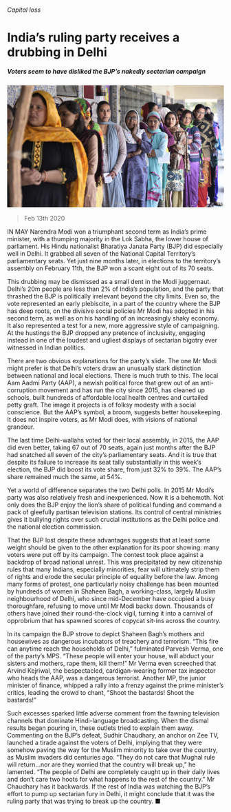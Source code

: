 ###### Capital loss

# India’s ruling party receives a drubbing in Delhi 

##### Voters seem to have disliked the BJP’s nakedly sectarian campaign 

![image](images/20200215_ASP005_0.jpg) 

> Feb 13th 2020 

IN MAY Narendra Modi won a triumphant second term as India’s prime minister, with a thumping majority in the Lok Sabha, the lower house of parliament. His Hindu nationalist Bharatiya Janata Party (BJP) did especially well in Delhi. It grabbed all seven of the National Capital Territory’s parliamentary seats. Yet just nine months later, in elections to the territory’s assembly on February 11th, the BJP won a scant eight out of its 70 seats.

This drubbing may be dismissed as a small dent in the Modi juggernaut. Delhi’s 20m people are less than 2% of India’s population, and the party that thrashed the BJP is politically irrelevant beyond the city limits. Even so, the vote represented an early plebiscite, in a part of the country where the BJP has deep roots, on the divisive social policies Mr Modi has adopted in his second term, as well as on his handling of an increasingly shaky economy. It also represented a test for a new, more aggressive style of campaigning. At the hustings the BJP dropped any pretence of inclusivity, engaging instead in one of the loudest and ugliest displays of sectarian bigotry ever witnessed in Indian politics.


There are two obvious explanations for the party’s slide. The one Mr Modi might prefer is that Delhi’s voters draw an unusually stark distinction between national and local elections. There is much truth to this. The local Aam Aadmi Party (AAP), a newish political force that grew out of an anti-corruption movement and has run the city since 2015, has cleaned up schools, built hundreds of affordable local health centres and curtailed petty graft. The image it projects is of folksy modesty with a social conscience. But the AAP’s symbol, a broom, suggests better housekeeping. It does not inspire voters, as Mr Modi does, with visions of national grandeur.

The last time Delhi-wallahs voted for their local assembly, in 2015, the AAP did even better, taking 67 out of 70 seats, again just months after the BJP had snatched all seven of the city’s parliamentary seats. And it is true that despite its failure to increase its seat tally substantially in this week’s election, the BJP did boost its vote share, from just 32% to 39%. The AAP’s share remained much the same, at 54%.

Yet a world of difference separates the two Delhi polls. In 2015 Mr Modi’s party was also relatively fresh and inexperienced. Now it is a behemoth. Not only does the BJP enjoy the lion’s share of political funding and command a pack of gleefully partisan television stations. Its control of central ministries gives it bullying rights over such crucial institutions as the Delhi police and the national election commission.

That the BJP lost despite these advantages suggests that at least some weight should be given to the other explanation for its poor showing: many voters were put off by its campaign. The contest took place against a backdrop of broad national unrest. This was precipitated by new citizenship rules that many Indians, especially minorities, fear will ultimately strip them of rights and erode the secular principle of equality before the law. Among many forms of protest, one particularly noisy challenge has been mounted by hundreds of women in Shaheen Bagh, a working-class, largely Muslim neighbourhood of Delhi, who since mid-December have occupied a busy thoroughfare, refusing to move until Mr Modi backs down. Thousands of others have joined their round-the-clock vigil, turning it into a carnival of opprobrium that has spawned scores of copycat sit-ins across the country.

In its campaign the BJP strove to depict Shaheen Bagh’s mothers and housewives as dangerous incubators of treachery and terrorism. “This fire can anytime reach the households of Delhi,” fulminated Parvesh Verma, one of the party’s MPS. “These people will enter your house, will abduct your sisters and mothers, rape them, kill them!” Mr Verma even screeched that Arvind Kejriwal, the bespectacled, cardigan-wearing former tax inspector who heads the AAP, was a dangerous terrorist. Another MP, the junior minister of finance, whipped a rally into a frenzy against the prime minister’s critics, leading the crowd to chant, “Shoot the bastards! Shoot the bastards!”

Such excesses sparked little adverse comment from the fawning television channels that dominate Hindi-language broadcasting. When the dismal results began pouring in, these outlets tried to explain them away. Commenting on the BJP’s defeat, Sudhir Chaudhary, an anchor on Zee TV, launched a tirade against the voters of Delhi, implying that they were somehow paving the way for the Muslim minority to take over the country, as Muslim invaders did centuries ago. “They do not care that Mughal rule will return…nor are they worried that the country will break up,” he lamented. “The people of Delhi are completely caught up in their daily lives and don’t care two hoots for what happens to the rest of the country.” Mr Chaudhary has it backwards. If the rest of India was watching the BJP’s effort to pump up sectarian fury in Delhi, it might conclude that it was the ruling party that was trying to break up the country. ■

